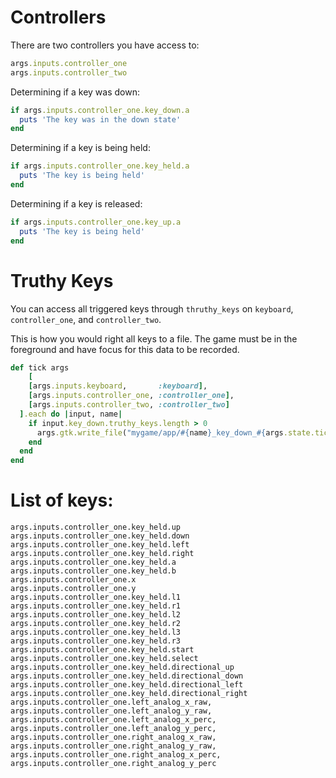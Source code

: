 # Controllers

There are two controllers you have access to:

```ruby
args.inputs.controller_one
args.inputs.controller_two
```

Determining if a key was down:

```ruby
if args.inputs.controller_one.key_down.a
  puts 'The key was in the down state'
end
```

Determining if a key is being held:

```ruby
if args.inputs.controller_one.key_held.a
  puts 'The key is being held'
end
```

Determining if a key is released:

```ruby
if args.inputs.controller_one.key_up.a
  puts 'The key is being held'
end
```

# Truthy Keys

You can access all triggered keys through `thruthy_keys` on `keyboard`, `controller_one`, and `controller_two`.

This is how you would right all keys to a file. The game must be in the foreground and have focus for this data
to be recorded.

```ruby
def tick args
    [
    [args.inputs.keyboard,       :keyboard],
    [args.inputs.controller_one, :controller_one],
    [args.inputs.controller_two, :controller_two]
  ].each do |input, name|
    if input.key_down.truthy_keys.length > 0
      args.gtk.write_file("mygame/app/#{name}_key_down_#{args.state.tick_count}", input.key_down.truthy_keys.to_s)
    end
  end
end
```

# List of keys:

```
args.inputs.controller_one.key_held.up
args.inputs.controller_one.key_held.down
args.inputs.controller_one.key_held.left
args.inputs.controller_one.key_held.right
args.inputs.controller_one.key_held.a
args.inputs.controller_one.key_held.b
args.inputs.controller_one.x
args.inputs.controller_one.y
args.inputs.controller_one.key_held.l1
args.inputs.controller_one.key_held.r1
args.inputs.controller_one.key_held.l2
args.inputs.controller_one.key_held.r2
args.inputs.controller_one.key_held.l3
args.inputs.controller_one.key_held.r3
args.inputs.controller_one.key_held.start
args.inputs.controller_one.key_held.select
args.inputs.controller_one.key_held.directional_up
args.inputs.controller_one.key_held.directional_down
args.inputs.controller_one.key_held.directional_left
args.inputs.controller_one.key_held.directional_right
args.inputs.controller_one.left_analog_x_raw,
args.inputs.controller_one.left_analog_y_raw,
args.inputs.controller_one.left_analog_x_perc,
args.inputs.controller_one.left_analog_y_perc,
args.inputs.controller_one.right_analog_x_raw,
args.inputs.controller_one.right_analog_y_raw,
args.inputs.controller_one.right_analog_x_perc,
args.inputs.controller_one.right_analog_y_perc
```
